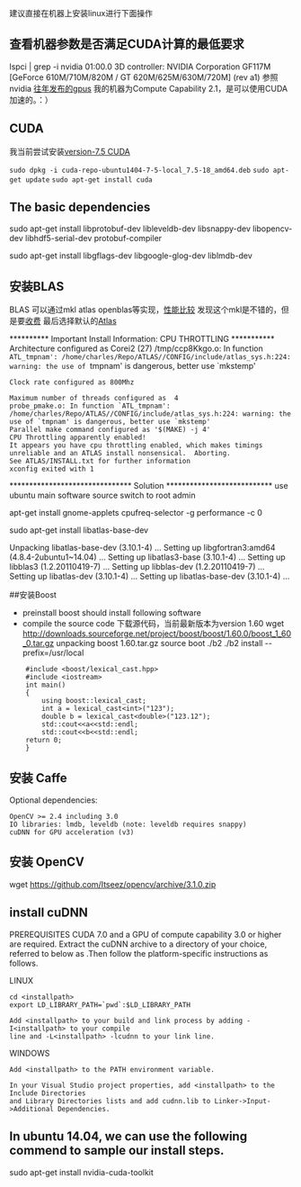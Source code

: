 建议直接在机器上安装linux进行下面操作

## 查看机器参数是否满足CUDA计算的最低要求
lspci | grep -i nvidia
01:00.0 3D controller: NVIDIA Corporation GF117M [GeForce 610M/710M/820M / GT 620M/625M/630M/720M] (rev a1)
参照nvidia [往年发布的gpus](http://developer.nvidia.com/cuda-gpus)
我的机器为Compute Capability 2.1，是可以使用CUDA加速的。：）

## CUDA 
我当前尝试安装[version-7.5 CUDA](http://developer.download.nvidia.com/compute/cuda/7.5/Prod/local_installers/cuda-repo-ubuntu1404-7-5-local_7.5-18_amd64.deb)

`sudo dpkg -i cuda-repo-ubuntu1404-7-5-local_7.5-18_amd64.deb`
`sudo apt-get update`
`sudo apt-get install cuda`


## The basic dependencies
sudo apt-get install libprotobuf-dev libleveldb-dev libsnappy-dev libopencv-dev libhdf5-serial-dev protobuf-compiler 

sudo apt-get install libgflags-dev libgoogle-glog-dev liblmdb-dev 

## 安装BLAS
BLAS 可以通过mkl atlas openblas等实现，[性能比较](http://www.wdong.org/wordpress/blog/2013/08/30/mkl-vs-atlas-vs-openblas/)
发现这个mkl是不错的，但是要[收费](https://software.intel.com/en-us/intel-mkl/)
最后选择默认的[Atlas](http://sourceforge.net/settings/mirror_choices?projectname=math-atlas&filename=Stable/3.10.2/atlas3.10.2.tar.bz2)

********** Important Install Information: CPU THROTTLING ***********
    Architecture configured as  Corei2 (27)
    /tmp/ccp8Kkgo.o: In function `ATL_tmpnam':
    /home/charles/Repo/ATLAS//CONFIG/include/atlas_sys.h:224: warning: the use of `tmpnam' is dangerous, better use `mkstemp'

    Clock rate configured as 800Mhz

    Maximum number of threads configured as  4
    probe_pmake.o: In function `ATL_tmpnam':
    /home/charles/Repo/ATLAS//CONFIG/include/atlas_sys.h:224: warning: the use of `tmpnam' is dangerous, better use `mkstemp'
    Parallel make command configured as '$(MAKE) -j 4'
    CPU Throttling apparently enabled!
    It appears you have cpu throttling enabled, which makes timings
    unreliable and an ATLAS install nonsensical.  Aborting.
    See ATLAS/INSTALL.txt for further information
    xconfig exited with 1
******************************* Solution ***************************
use ubuntu main software source 
switch to root admin

apt-get install gnome-applets
cpufreq-selector -g performance -c 0

sudo apt-get install libatlas-base-dev 

Unpacking libatlas-base-dev (3.10.1-4) ...
Setting up libgfortran3:amd64 (4.8.4-2ubuntu1~14.04) ...
Setting up libatlas3-base (3.10.1-4) ...
Setting up libblas3 (1.2.20110419-7) ...
Setting up libblas-dev (1.2.20110419-7) ...
Setting up libatlas-dev (3.10.1-4) ...
Setting up libatlas-base-dev (3.10.1-4) ...

##安装Boost
* preinstall boost should install following software
* compile the source code 
下载源代码，当前最新版本为version 1.60
wget http://downloads.sourceforge.net/project/boost/boost/1.60.0/boost_1_60_0.tar.gz
unpacking boost 1.60.tar.gz
source boot
./b2
./b2 install --prefix=/usr/local

```
    #include <boost/lexical_cast.hpp>
    #include <iostream>
    int main()
    {
        using boost::lexical_cast;
        int a = lexical_cast<int>("123");
        double b = lexical_cast<double>("123.12");
        std::cout<<a<<std::endl;
        std::cout<<b<<std::endl;
    return 0;
    }
```
## 安装 Caffe

Optional dependencies:

    OpenCV >= 2.4 including 3.0
    IO libraries: lmdb, leveldb (note: leveldb requires snappy)
    cuDNN for GPU acceleration (v3)


## 安装 OpenCV
wget https://github.com/Itseez/opencv/archive/3.1.0.zip

## install cuDNN
PREREQUISITES
    CUDA 7.0 and a GPU of compute capability 3.0 or higher are required.
Extract the cuDNN archive to a directory of your choice, referred to below as <installpath>.Then follow the platform-specific instructions as follows.

LINUX

    cd <installpath>
    export LD_LIBRARY_PATH=`pwd`:$LD_LIBRARY_PATH

    Add <installpath> to your build and link process by adding -I<installpath> to your compile
    line and -L<installpath> -lcudnn to your link line.

WINDOWS

    Add <installpath> to the PATH environment variable.

    In your Visual Studio project properties, add <installpath> to the Include Directories 
    and Library Directories lists and add cudnn.lib to Linker->Input->Additional Dependencies.


## In ubuntu 14.04, we can use the following commend to sample our install steps.
sudo apt-get install nvidia-cuda-toolkit